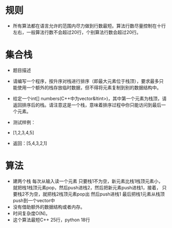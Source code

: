 # 规则

 - 所有算法都在语言允许的范围内尽力做到行数最短。算法行数尽量控制在十行左右，一般算法行数不会超过20行，个别算法行数会超过20行。


# 集合栈
 - 题目描述
 - 请编写一个程序，按升序对栈进行排序（即最大元素位于栈顶），要求最多只能使用一个额外的栈存放临时数据，但不得将元素复制到别的数据结构中。

 - 给定一个int[] numbers(C++中为vector&ltint>)，其中第一个元素为栈顶，请返回排序后的栈。请注意这是一个栈，意味着排序过程中你只能访问到最后一个元素。

 - 测试样例：
 - [1,2,3,4,5]
 - 返回：[5,4,3,2,1]


# 算法
 - 建两个栈 每次从输入读一个元素  只要栈1不为空，新元素比栈1栈顶元素小，就把栈1栈顶元素pop，然后push进栈2，然后把新元素push进栈1，接着， 只要栈2不为空，就把栈2栈顶元素pop出 然后push进栈1 最后把栈1元素从栈顶push到一个vector中 
 - 没有借助额外的数据结构或者内存。
 - 时间复杂度O(N)。
 - 这个算法最短C++ 25行，python 18行
